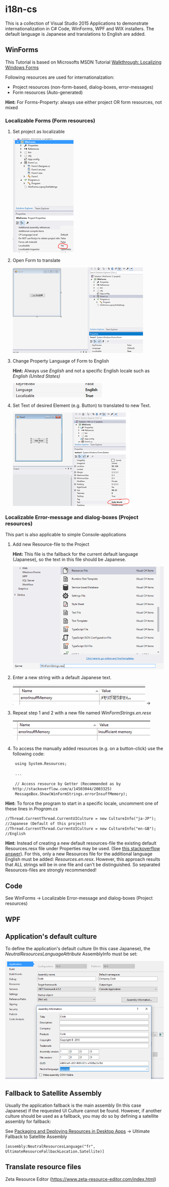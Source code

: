 # i18n-cs
This is a collection of Visual Studio 2015 Applications to demonstrate internationalization in C# Code, WinForms, WPF and WIX installers.
The default language is Japanese and translations to English are added.

## WinForms
This Tutorial is based on Microsofts MSDN Tutorial [Walkthrough: Localizing Windows Forms](https://msdn.microsoft.com/en-us/library/y99d1cd3(v=vs.100).aspx)

Following resources are used for internationalzation:

* Project resources (non-form-based, dialog-boxes, error-messages)
* Form resources (Auto-generated)

**Hint:** For Forms-Property: always use either project OR form resources, not mixed

### Localizable Forms (Form resources)

1. Set project as localizable

	![Set localizable](tutorial_img/1_enablei18n.png)

2. Open Form to translate

	![Form to translate](tutorial_img/1_formDefaultLanguage.png)

3. Change Property Language of Form to English

	**Hint:** Always use _English_ and not a specific English locale such as _English (United States)_

	![Form in English](tutorial_img/1_formEnglish.png)

4. Set Text of desired Element (e.g. Button) to translated to new Text.

	![Form in English with English text](tutorial_img/1_formEnglishTextEdited.png)

### Localizable Error-message and dialog-boxes (Project resources)

This part is also applicable to simple Console-applications

1. Add new Resource-file to the Project

	**Hint:** This file is the fallback for the current default language (Japanese), so the text in this file should be Japanese.

	![New Project resources](tutorial_img/2_projectResourceName.png)
	
2. Enter a new string with a default Japanese text.

	![Japanese Text](tutorial_img/2_projectResJp.png) -> 

3. Repeat step 1 and 2 with a new file named _WinFormStrings.en.resx_

	![Japanese Text](tutorial_img/2_projectResEn.png)

4. To access the manually added resources (e.g. on a button-click) use the following code:

		using System.Resources;
		
		...
		
		// Access resource by Getter (Recommended as by http://stackoverflow.com/a/14503044/2003325)
		MessageBox.Show(WinFormStrings.errorInsuffMemory);

**Hint:** To force the program to start in a specific locale, uncomment one of these lines in _Program.cs_ 

	//Thread.CurrentThread.CurrentUICulture = new CultureInfo("ja-JP"); //Japanese (Default of this project)
    //Thread.CurrentThread.CurrentUICulture = new CultureInfo("en-GB"); //English	
	
**Hint:** Instead of creating a new default resources-file the existing default Resources.resx file under Properties may be used. (See [this stackoverflow answer](http://stackoverflow.com/a/1129152/2003325)).
For this, only a new Resources file for the additional language English must be added: _Resources.en.resx_.
However, this approach results that ALL strings will be in one file and can't be distinguished. So separated Resources-files are strongly recommended!
	
## Code
See WinForms -> Localizable Error-message and dialog-boxes (Project resources)
	
## WPF

## Application's default culture
To define the application's default culture (In this case Japanese), the _NeutralResourcesLanguageAttribute_ AssemblyInfo must be set:

![AssemblyInfo Default Culture](tutorial_img/AssemblyInfo_NeutralResourcesLanguageAttribute.png)

## Fallback to Satellite Assembly
Usually the application fallback is the main assembly (In this case Japanese) if the requested UI Culture cannot be found. 
However, if another culture should be used as a fallback, you may do so by defining a satellite assembly for fallback:

See [Packaging and Deploying Resources in Desktop Apps](https://msdn.microsoft.com/en-us/library/sb6a8618(v=vs.110).aspx) -> Ultimate Fallback to Satellite Assembly

	[assembly:NeutralResourcesLanguage("fr", UltimateResourceFallbackLocation.Satellite)]
	
## Translate resource files
Zeta Resource Editor (https://www.zeta-resource-editor.com/index.html)